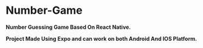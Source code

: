 # Number-Game
**Number Guessing Game Based On React Native.**

**Project Made Using Expo and can work on both Android And IOS Platform.**
